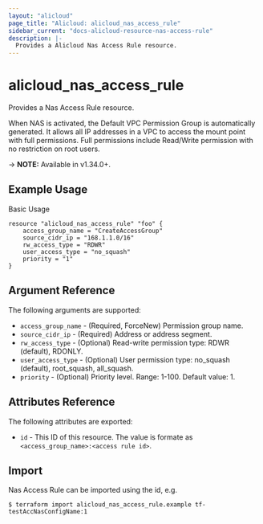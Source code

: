 ```yaml
---
layout: "alicloud"
page_title: "Alicloud: alicloud_nas_access_rule"
sidebar_current: "docs-alicloud-resource-nas-access-rule"
description: |-
  Provides a Alicloud Nas Access Rule resource.
---
```


# alicloud\_nas_access_rule

Provides a Nas Access Rule resource.

When NAS is activated, the Default VPC Permission Group is automatically generated. It allows all IP addresses in a VPC to access the mount point with full permissions. Full permissions include Read/Write permission with no restriction on root users.

-> **NOTE:** Available in v1.34.0+.

## Example Usage

Basic Usage

```
resource "alicloud_nas_access_rule" "foo" {
	access_group_name = "CreateAccessGroup"
	source_cidr_ip = "168.1.1.0/16"
	rw_access_type = "RDWR"
	user_access_type = "no_squash"
	priority = "1"
}
```

## Argument Reference

The following arguments are supported:

* `access_group_name` - (Required, ForceNew) Permission group name.
* `source_cidr_ip` - (Required) Address or address segment.
* `rw_access_type` - (Optional) Read-write permission type: RDWR (default), RDONLY.
* `user_access_type` - (Optional) User permission type: no_squash (default), root_squash, all_squash.
* `priority` - (Optional) Priority level. Range: 1-100. Default value: 1.

## Attributes Reference

The following attributes are exported:

* `id` - This ID of this resource. The value is formate as `<access_group_name>:<access rule id>`.

## Import

Nas Access Rule can be imported using the id, e.g.

```
$ terraform import alicloud_nas_access_rule.example tf-testAccNasConfigName:1
```

